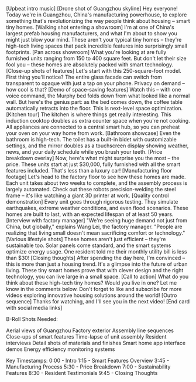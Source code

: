 [Upbeat intro music]
[Drone shot of Guangzhou skyline]
Hey everyone! Today we're in Guangzhou, China's manufacturing powerhouse, to explore something that's revolutionizing the way people think about housing – smart tiny homes.
[Walking shot entering a showroom]
I'm at one of China's largest prefab housing manufacturers, and what I'm about to show you might just blow your mind. These aren't your typical tiny homes – they're high-tech living spaces that pack incredible features into surprisingly small footprints.
[Pan across showroom]
What you're looking at are fully furnished units ranging from 150 to 400 square feet. But don't let their size fool you – these homes are absolutely packed with smart technology.
[Close-up shots of features]
Let's start with this 250-square-foot model. First thing you'll notice? The entire glass facade can switch from transparent to opaque with just a tap on your phone. Privacy on demand – how cool is that?
[Demo of space-saving features]
Watch this – with one voice command, the Murphy bed folds down from what looked like a normal wall. But here's the genius part: as the bed comes down, the coffee table automatically retracts into the floor. This is next-level space optimization.
[Kitchen tour]
The kitchen is where things get really interesting. This induction cooktop doubles as extra counter space when you're not cooking. All appliances are connected to a central smart hub, so you can preheat your oven on your way home from work.
[Bathroom showcase]
Even the bathroom is high-tech. The toilet has a built-in bidet with customizable settings, and the mirror doubles as a touchscreen display showing weather, news, and your daily schedule while you brush your teeth.
[Price breakdown overlay]
Now, here's what might surprise you the most – the price. These units start at just $30,000, fully furnished with all the smart features included. That's less than a luxury car!
[Manufacturing floor footage]
Let's head to the factory floor to see how these homes are made. Each unit takes about two weeks to complete, and the assembly process is largely automated. Check out these robots precision-welding the steel frame – it's like watching a giant 3D printer at work.
[Quality control demonstration]
Every unit goes through rigorous testing. They simulate earthquakes, extreme weather conditions, and even flood scenarios. These homes are built to last, with an expected lifespan of at least 50 years.
[Interview with factory manager]
"We're seeing huge demand not just from China, but globally," explains Wang Lei, the factory manager. "People are realizing that living small doesn't mean sacrificing comfort or technology."
[Various lifestyle shots]
These homes aren't just efficient – they're sustainable too. Solar panels come standard, and the smart systems optimize energy usage. One resident told me their monthly utility bill is less than $30!
[Closing thoughts]
After spending the day here, I'm convinced – this is more than just a housing trend. It's a glimpse into the future of urban living. These tiny smart homes prove that with clever design and the right technology, you can live large in a small space.
[Call to action]
What do you think about these high-tech tiny homes? Would you live in one? Let me know in the comments below. Don't forget to like and subscribe for more videos exploring innovative housing solutions around the world!
[Outro sequence]
Thanks for watching, and I'll see you in the next video!
[End card with social media links]

B-Roll Shots Needed:

Aerial views of Guangzhou
Factory exterior
Assembly line sequences
Close-ups of smart features
Time-lapse of unit assembly
Resident interviews
Detail shots of materials and finishes
Smart home app interface demos
Energy efficiency monitoring systems

Key Timestamps:
0:00 - Intro
1:15 - Smart Features Overview
3:45 - Manufacturing Process
5:30 - Price Breakdown
7:00 - Sustainability Features
8:30 - Resident Testimonials
9:45 - Closing Thoughts